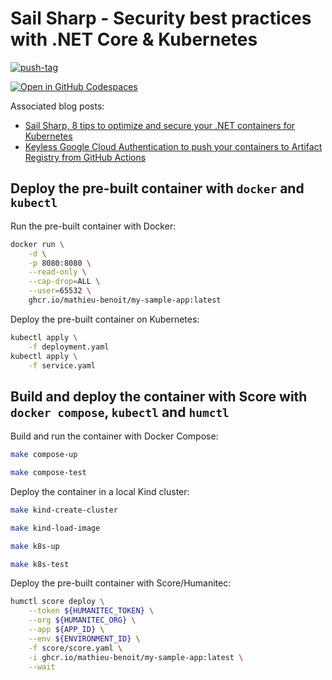 # Sail Sharp - Security best practices with .NET Core & Kubernetes

[![push-tag](https://github.com/mathieu-benoit/sail-sharp/actions/workflows/push-tag.yml/badge.svg)](https://github.com/mathieu-benoit/sail-sharp/actions/workflows/push-tag.yml)

[![Open in GitHub Codespaces](https://github.com/codespaces/badge.svg)](https://codespaces.new/mathieu-benoit/sail-sharp)

Associated blog posts:
- [Sail Sharp, 8 tips to optimize and secure your .NET containers for Kubernetes](https://medium.com/p/c68ba253844a)
- [Keyless Google Cloud Authentication to push your containers to Artifact Registry from GitHub Actions](https://medium.com/p/3932dce678b8)

## Deploy the pre-built container with `docker` and `kubectl`

Run the pre-built container with Docker:
```bash
docker run \
    -d \
    -p 8080:8080 \
    --read-only \
    --cap-drop=ALL \
    --user=65532 \
    ghcr.io/mathieu-benoit/my-sample-app:latest
```

Deploy the pre-built container on Kubernetes:
```bash
kubectl apply \
    -f deployment.yaml
kubectl apply \
    -f service.yaml
```

## Build and deploy the container with Score with `docker compose`, `kubectl` and `humctl`

Build and run the container with Docker Compose:
```bash
make compose-up

make compose-test
```

Deploy the container in a local Kind cluster:
```bash
make kind-create-cluster

make kind-load-image

make k8s-up

make k8s-test
```

Deploy the pre-built container with Score/Humanitec:
```bash
humctl score deploy \
    --token ${HUMANITEC_TOKEN} \
    --org ${HUMANITEC_ORG} \
    --app ${APP_ID} \
    --env ${ENVIRONMENT_ID} \
    -f score/score.yaml \
    -i ghcr.io/mathieu-benoit/my-sample-app:latest \
    --wait
```
